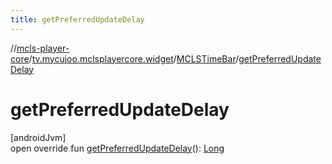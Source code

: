 ```yaml
---
title: getPreferredUpdateDelay
---
```

//[mcls-player-core](../../../index.html)/[tv.mycujoo.mclsplayercore.widget](../index.html)/[MCLSTimeBar](index.html)/[getPreferredUpdateDelay](get-preferred-update-delay.html)



# getPreferredUpdateDelay



[androidJvm]\
open override fun [getPreferredUpdateDelay](get-preferred-update-delay.html)(): [Long](https://kotlinlang.org/api/latest/jvm/stdlib/kotlin/-long/index.html)




